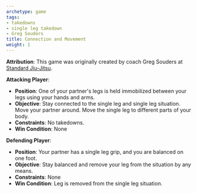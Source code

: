 ```yaml
---
archetype: game
tags:
- takedowns
- single leg takedown
- Greg Souders
title: Connection and Movement
weight: 1
---
```

**Attribution**: This game was originally created by coach Greg Souders at [Standard Jiu-Jitsu](https://standardjiujitsu.com).

**Attacking Player**:
  * **Position**: One of your partner's legs is held immobilized between your legs using your hands and arms.
  * **Objective**: Stay connected to the single leg and single leg situation. Move your partner around. Move the single leg to different parts of your body.
  * **Constraints**: No takedowns.
  * **Win Condition**: None

**Defending Player**:
  * **Position**: Your partner has a single leg grip, and you are balanced on one foot.
  * **Objective**: Stay balanced and remove your leg from the situation by any means.
  * **Constraints**: None
  * **Win Condition**: Leg is removed from the single leg situation.
